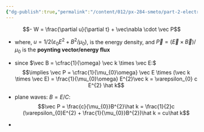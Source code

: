 ```yaml
---
{"dg-publish":true,"permalink":"/content/012/px-284-smeto/part-2-electromagnetic-theory/p-em-waves/px-284-p3-flux-in-em-waves/","noteIcon":"1","created":"2025-02-20T15:10:08.414+00:00","updated":"2025-02-23T13:25:42.832+00:00"}
---
```


$$- W = \frac{\partial u}{\partial t} + \vec\nabla \cdot \vec P$$
- where, $u = 1/2 (\varepsilon_{0}E^{2}+B^{2}/\mu_{0})$, is the energy density, and $\vec P = (\vec E \times \vec B)/\mu_{0}$  is the **poynting vector/energy flux**

- since $\vec B = \cfrac{1}{\omega} \vec k \times \vec E:$
$$\implies \vec P = \cfrac{1}{\mu_{0}\omega} \vec E \times (\vec k \times \vec E) = \frac{1}{\mu_{0}\omega} E^{2}\vec k = \varepsilon_{0} c E^{2} \hat k$$

- plane waves: $B = E/C:$
$$\vec P = \frac{c}{\mu_{0}}B^{2}\hat k = \frac{1}{2}c (\varepsilon_{0}E^{2} + \frac{1}{\mu_{0}}B^{2})\hat k = cu\hat k$$

- 
